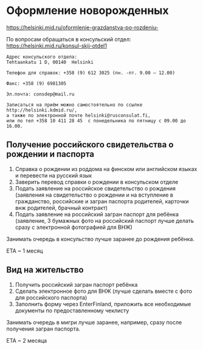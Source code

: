 # Оформление новорожденных

https://helsinki.mid.ru/oformlenie-grazdanstva-po-rozdeniu-

По вопросам обращаться в консульский отдел: https://helsinki.mid.ru/konsul-skij-otdel1
```
Адрес консульского отдела: 
Tehtaankatu 1 D, 00140  Helsinki

Телефон для справок: +358 (9) 612 3025 (пн. -пт. 9.00 – 12.00)

Факс: +358 (9) 6981305

Эл.почта: consdep@mail.ru

Записаться на приём можно самостоятельно по ссылке http://helsinki.kdmid.ru/,
а также по электронной почте helsinki@rusconsulat.fi,
или по тел +358 10 411 28 45  с понедельника по пятницу с 09.00 до 16.00.
```

## Получение российского свидетельства о рождении и паспорта

1. Справка о рождении из роддома на финском или английском языках и перевести на русский язык
2. Заверить перевод справки о рождении в консульском отделе
3. Подать заявление на российское свидетельство о рождения (заявления на свидетельство о рождении и на вступление в гражданство, российские и загран паспорта родителей, карточки внж родителей, брачный контракт)
4. Подать заявление на российский загран паспорт для ребёнка (заявление, 3 бумажных фото на российский паспорт лучше делать сразу с электронной фотографией для ВНЖ)

Занимать очередь в консульство лучше заранее до рождения ребёнка.

ETA ~ 1 месяц

## Вид на жительство

1. Получить российский загран паспорт ребёнка
2. Сделать электронное фото для ВНЖ (лучше сделать вместе с фото для российского паспорта)
3. Заполнить форму через EnterFinland, приложить все необходимые документы по предоставленному чеклисту

Занимать очередь в мигри лучше заранее, например, сразу после получения загран паспорта.

ETA ~ 2 месяца

